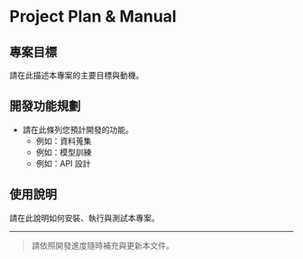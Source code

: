 # Project Plan & Manual

## 專案目標
請在此描述本專案的主要目標與動機。

## 開發功能規劃
- 請在此條列您預計開發的功能。
  - 例如：資料蒐集
  - 例如：模型訓練
  - 例如：API 設計

## 使用說明
請在此說明如何安裝、執行與測試本專案。

---

> 請依照開發進度隨時補充與更新本文件。
